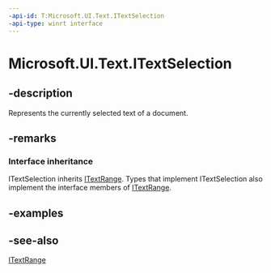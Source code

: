 ```yaml
---
-api-id: T:Microsoft.UI.Text.ITextSelection
-api-type: winrt interface
---
```


<!-- Interface syntax.
public interface ITextSelection : Windows.UI.Text.ITextRange
-->

# Microsoft.UI.Text.ITextSelection

## -description
Represents the currently selected text of a document.

## -remarks
### Interface inheritance

ITextSelection inherits [ITextRange](itextrange.md). Types that implement ITextSelection also implement the interface members of [ITextRange](itextrange.md).

## -examples

## -see-also
[ITextRange](itextrange.md)
